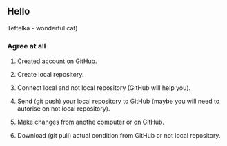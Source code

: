 ## Hello

Teftelka - wonderful cat)

### Agree at all

1. Created account on GitHub.

2. Create local repository.

3. Connect local and not local repository (GitHub will help you).

4. Send (git push) your local  repository to GitHub (maybe you will need to autorise on not local repository).

5. Make changes from anothe computer or on GitHub.

6. Download (git pull) actual condition from GitHub or not local repository.